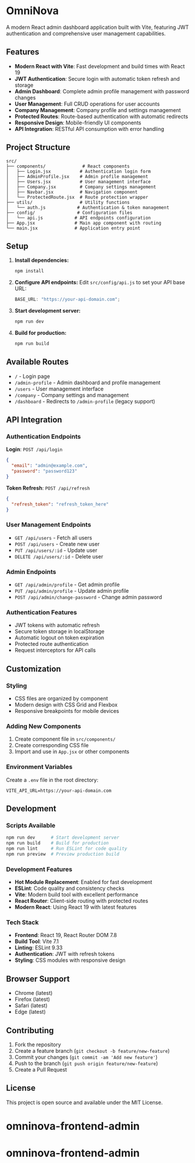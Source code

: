 # OmniNova

A modern React admin dashboard application built with Vite, featuring JWT authentication and comprehensive user management capabilities.

## Features

- **Modern React with Vite**: Fast development and build times with React 19
- **JWT Authentication**: Secure login with automatic token refresh and storage
- **Admin Dashboard**: Complete admin profile management with password changes
- **User Management**: Full CRUD operations for user accounts
- **Company Management**: Company profile and settings management
- **Protected Routes**: Route-based authentication with automatic redirects
- **Responsive Design**: Mobile-friendly UI components
- **API Integration**: RESTful API consumption with error handling

## Project Structure

```
src/
├── components/              # React components
│   ├── Login.jsx           # Authentication login form
│   ├── AdminProfile.jsx    # Admin profile management
│   ├── Users.jsx           # User management interface
│   ├── Company.jsx         # Company settings management
│   ├── Navbar.jsx          # Navigation component
│   └── ProtectedRoute.jsx  # Route protection wrapper
├── utils/                  # Utility functions
│   └── auth.js            # Authentication & token management
├── config/                # Configuration files
│   └── api.js            # API endpoints configuration
├── App.jsx               # Main app component with routing
└── main.jsx              # Application entry point
```

## Setup

1. **Install dependencies:**

   ```bash
   npm install
   ```

2. **Configure API endpoints:**
   Edit `src/config/api.js` to set your API base URL:

   ```javascript
   BASE_URL: "https://your-api-domain.com";
   ```

3. **Start development server:**

   ```bash
   npm run dev
   ```

4. **Build for production:**
   ```bash
   npm run build
   ```

## Available Routes

- `/` - Login page
- `/admin-profile` - Admin dashboard and profile management
- `/users` - User management interface
- `/company` - Company settings and management
- `/dashboard` - Redirects to `/admin-profile` (legacy support)

## API Integration

### Authentication Endpoints

**Login**: `POST /api/login`
```json
{
  "email": "admin@example.com",
  "password": "password123"
}
```

**Token Refresh**: `POST /api/refresh`
```json
{
  "refresh_token": "refresh_token_here"
}
```

### User Management Endpoints

- `GET /api/users` - Fetch all users
- `POST /api/users` - Create new user
- `PUT /api/users/:id` - Update user
- `DELETE /api/users/:id` - Delete user

### Admin Endpoints

- `GET /api/admin/profile` - Get admin profile
- `PUT /api/admin/profile` - Update admin profile
- `POST /api/admin/change-password` - Change admin password

### Authentication Features

- JWT tokens with automatic refresh
- Secure token storage in localStorage
- Automatic logout on token expiration
- Protected route authentication
- Request interceptors for API calls

## Customization

### Styling

- CSS files are organized by component
- Modern design with CSS Grid and Flexbox
- Responsive breakpoints for mobile devices

### Adding New Components

1. Create component file in `src/components/`
2. Create corresponding CSS file
3. Import and use in `App.jsx` or other components

### Environment Variables

Create a `.env` file in the root directory:

```env
VITE_API_URL=https://your-api-domain.com
```

## Development

### Scripts Available

```bash
npm run dev      # Start development server
npm run build    # Build for production
npm run lint     # Run ESLint for code quality
npm run preview  # Preview production build
```

### Development Features

- **Hot Module Replacement**: Enabled for fast development
- **ESLint**: Code quality and consistency checks
- **Vite**: Modern build tool with excellent performance
- **React Router**: Client-side routing with protected routes
- **Modern React**: Using React 19 with latest features

### Tech Stack

- **Frontend**: React 19, React Router DOM 7.8
- **Build Tool**: Vite 7.1
- **Linting**: ESLint 9.33
- **Authentication**: JWT with refresh tokens
- **Styling**: CSS modules with responsive design

## Browser Support

- Chrome (latest)
- Firefox (latest)
- Safari (latest)
- Edge (latest)

## Contributing

1. Fork the repository
2. Create a feature branch (`git checkout -b feature/new-feature`)
3. Commit your changes (`git commit -am 'Add new feature'`)
4. Push to the branch (`git push origin feature/new-feature`)
5. Create a Pull Request

## License

This project is open source and available under the MIT License.
# omninova-frontend-admin
# omninova-frontend-admin
